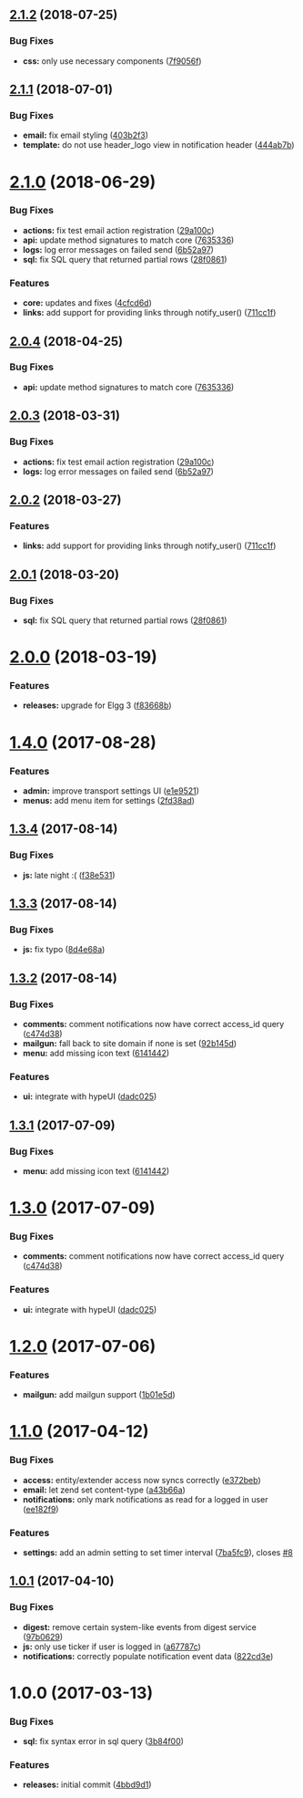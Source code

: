 <a name="2.1.2"></a>
## [2.1.2](https://github.com/hypeJunctionPro/Elgg3-hypeNotifications/compare/2.1.1...2.1.2) (2018-07-25)


### Bug Fixes

* **css:** only use necessary components ([7f9056f](https://github.com/hypeJunctionPro/Elgg3-hypeNotifications/commit/7f9056f))



<a name="2.1.1"></a>
## [2.1.1](https://github.com/hypeJunctionPro/Elgg3-hypeNotifications/compare/2.1.0...2.1.1) (2018-07-01)


### Bug Fixes

* **email:** fix email styling ([403b2f3](https://github.com/hypeJunctionPro/Elgg3-hypeNotifications/commit/403b2f3))
* **template:** do not use header_logo view in notification header ([444ab7b](https://github.com/hypeJunctionPro/Elgg3-hypeNotifications/commit/444ab7b))



<a name="2.1.0"></a>
# [2.1.0](https://github.com/hypeJunctionPro/Elgg3-hypeNotifications/compare/2.0.0...2.1.0) (2018-06-29)


### Bug Fixes

* **actions:** fix test email action registration ([29a100c](https://github.com/hypeJunctionPro/Elgg3-hypeNotifications/commit/29a100c))
* **api:** update method signatures to match core ([7635336](https://github.com/hypeJunctionPro/Elgg3-hypeNotifications/commit/7635336))
* **logs:** log error messages on failed send ([6b52a97](https://github.com/hypeJunctionPro/Elgg3-hypeNotifications/commit/6b52a97))
* **sql:** fix SQL query that returned partial rows ([28f0861](https://github.com/hypeJunctionPro/Elgg3-hypeNotifications/commit/28f0861))


### Features

* **core:** updates and fixes ([4cfcd6d](https://github.com/hypeJunctionPro/Elgg3-hypeNotifications/commit/4cfcd6d))
* **links:** add support for providing links through notify_user() ([711cc1f](https://github.com/hypeJunctionPro/Elgg3-hypeNotifications/commit/711cc1f))



<a name="2.0.4"></a>
## [2.0.4](https://github.com/hypeJunctionPro/Elgg3-hypeNotifications/compare/2.0.3...2.0.4) (2018-04-25)


### Bug Fixes

* **api:** update method signatures to match core ([7635336](https://github.com/hypeJunctionPro/Elgg3-hypeNotifications/commit/7635336))



<a name="2.0.3"></a>
## [2.0.3](https://github.com/hypeJunctionPro/Elgg3-hypeNotifications/compare/2.0.2...2.0.3) (2018-03-31)


### Bug Fixes

* **actions:** fix test email action registration ([29a100c](https://github.com/hypeJunctionPro/Elgg3-hypeNotifications/commit/29a100c))
* **logs:** log error messages on failed send ([6b52a97](https://github.com/hypeJunctionPro/Elgg3-hypeNotifications/commit/6b52a97))



<a name="2.0.2"></a>
## [2.0.2](https://github.com/hypeJunctionPro/Elgg3-hypeNotifications/compare/2.0.1...2.0.2) (2018-03-27)


### Features

* **links:** add support for providing links through notify_user() ([711cc1f](https://github.com/hypeJunctionPro/Elgg3-hypeNotifications/commit/711cc1f))



<a name="2.0.1"></a>
## [2.0.1](https://github.com/hypeJunctionPro/Elgg3-hypeNotifications/compare/2.0.0...2.0.1) (2018-03-20)


### Bug Fixes

* **sql:** fix SQL query that returned partial rows ([28f0861](https://github.com/hypeJunctionPro/Elgg3-hypeNotifications/commit/28f0861))



<a name="2.0.0"></a>
# [2.0.0](https://github.com/hypeJunctionPro/Elgg3-hypeNotifications/compare/1.4.0...2.0.0) (2018-03-19)


### Features

* **releases:** upgrade for Elgg 3 ([f83668b](https://github.com/hypeJunctionPro/Elgg3-hypeNotifications/commit/f83668b))



<a name="1.4.0"></a>
# [1.4.0](https://github.com/hypeJunction/hypeNotifications/compare/1.3.4...v1.4.0) (2017-08-28)


### Features

* **admin:** improve transport settings UI ([e1e9521](https://github.com/hypeJunction/hypeNotifications/commit/e1e9521))
* **menus:** add menu item for settings ([2fd38ad](https://github.com/hypeJunction/hypeNotifications/commit/2fd38ad))



<a name="1.3.4"></a>
## [1.3.4](https://github.com/hypeJunction/hypeNotifications/compare/1.3.3...v1.3.4) (2017-08-14)


### Bug Fixes

* **js:** late night :( ([f38e531](https://github.com/hypeJunction/hypeNotifications/commit/f38e531))



<a name="1.3.3"></a>
## [1.3.3](https://github.com/hypeJunction/hypeNotifications/compare/1.3.2...v1.3.3) (2017-08-14)


### Bug Fixes

* **js:** fix typo ([8d4e68a](https://github.com/hypeJunction/hypeNotifications/commit/8d4e68a))



<a name="1.3.2"></a>
## [1.3.2](https://github.com/hypeJunction/hypeNotifications/compare/1.2.0...v1.3.2) (2017-08-14)


### Bug Fixes

* **comments:** comment notifications now have correct access_id query ([c474d38](https://github.com/hypeJunction/hypeNotifications/commit/c474d38))
* **mailgun:** fall back to site domain if none is set ([92b145d](https://github.com/hypeJunction/hypeNotifications/commit/92b145d))
* **menu:** add missing icon text ([6141442](https://github.com/hypeJunction/hypeNotifications/commit/6141442))

### Features

* **ui:** integrate with hypeUI ([dadc025](https://github.com/hypeJunction/hypeNotifications/commit/dadc025))



<a name="1.3.1"></a>
## [1.3.1](https://github.com/hypeJunction/hypeNotifications/compare/1.3.0...v1.3.1) (2017-07-09)


### Bug Fixes

* **menu:** add missing icon text ([6141442](https://github.com/hypeJunction/hypeNotifications/commit/6141442))



<a name="1.3.0"></a>
# [1.3.0](https://github.com/hypeJunction/hypeNotifications/compare/1.2.0...v1.3.0) (2017-07-09)


### Bug Fixes

* **comments:** comment notifications now have correct access_id query ([c474d38](https://github.com/hypeJunction/hypeNotifications/commit/c474d38))

### Features

* **ui:** integrate with hypeUI ([dadc025](https://github.com/hypeJunction/hypeNotifications/commit/dadc025))



<a name="1.2.0"></a>
# [1.2.0](https://github.com/hypeJunction/hypeNotifications/compare/1.1.0...v1.2.0) (2017-07-06)


### Features

* **mailgun:** add mailgun support ([1b01e5d](https://github.com/hypeJunction/hypeNotifications/commit/1b01e5d))



<a name="1.1.0"></a>
# [1.1.0](https://github.com/hypeJunction/hypeNotifications/compare/1.0.1...v1.1.0) (2017-04-12)


### Bug Fixes

* **access:** entity/extender access now syncs correctly ([e372beb](https://github.com/hypeJunction/hypeNotifications/commit/e372beb))
* **email:** let zend set content-type ([a43b66a](https://github.com/hypeJunction/hypeNotifications/commit/a43b66a))
* **notifications:** only mark notifications as read for a logged in user ([ee182f9](https://github.com/hypeJunction/hypeNotifications/commit/ee182f9))

### Features

* **settings:** add an admin setting to set timer interval ([7ba5fc9](https://github.com/hypeJunction/hypeNotifications/commit/7ba5fc9)), closes [#8](https://github.com/hypeJunction/hypeNotifications/issues/8)



<a name="1.0.1"></a>
## [1.0.1](https://github.com/hypeJunction/hypeNotifications/compare/1.0.0...v1.0.1) (2017-04-10)


### Bug Fixes

* **digest:** remove certain system-like events from digest service ([97b0629](https://github.com/hypeJunction/hypeNotifications/commit/97b0629))
* **js:** only use ticker if user is logged in ([a67787c](https://github.com/hypeJunction/hypeNotifications/commit/a67787c))
* **notifications:** correctly populate notification event data ([822cd3e](https://github.com/hypeJunction/hypeNotifications/commit/822cd3e))



<a name="1.0.0"></a>
# 1.0.0 (2017-03-13)


### Bug Fixes

* **sql:** fix syntax error in sql query ([3b84f00](https://github.com/hypeJunction/hypeNotifications/commit/3b84f00))

### Features

* **releases:** initial commit ([4bbd9d1](https://github.com/hypeJunction/hypeNotifications/commit/4bbd9d1))



